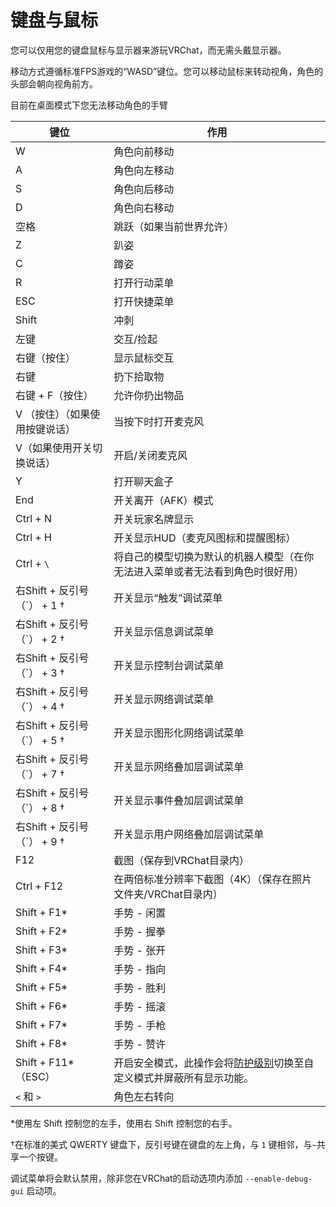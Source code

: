 # 键盘与鼠标

您可以仅用您的键盘鼠标与显示器来游玩VRChat，而无需头戴显示器。

移动方式遵循标准FPS游戏的“WASD”键位。您可以移动鼠标来转动视角，角色的头部会朝向视角前方。

目前在桌面模式下您无法移动角色的手臂

键位 | 作用
-- | --
W | 角色向前移动
A | 角色向左移动
S | 角色向后移动
D | 角色向右移动
空格 | 跳跃（如果当前世界允许）
Z | 趴姿
C | 蹲姿
R | 打开行动菜单
ESC | 打开快捷菜单
Shift | 冲刺
左键 | 交互/捡起
右键（按住） | 显示鼠标交互
右键 | 扔下拾取物
右键 + F（按住） | 允许你扔出物品
V （按住）（如果使用按键说话） | 当按下时打开麦克风
V（如果使用开关切换说话） | 开启/关闭麦克风
Y | 打开聊天盒子
End | 开关离开（AFK）模式
Ctrl + N | 开关玩家名牌显示
Ctrl + H | 开关显示HUD（麦克风图标和提醒图标）
Ctrl + `\` | 将自己的模型切换为默认的机器人模型（在你无法进入菜单或者无法看到角色时很好用）
右Shift + 反引号（\`） + 1 † | 开关显示“触发”调试菜单
右Shift + 反引号（\`） + 2 † | 开关显示信息调试菜单
右Shift + 反引号（\`） + 3 † | 开关显示控制台调试菜单
右Shift + 反引号（\`） + 4 † | 开关显示网络调试菜单
右Shift + 反引号（\`） + 5 † | 开关显示图形化网络调试菜单
右Shift + 反引号（\`） + 7 † | 开关显示网络叠加层调试菜单
右Shift + 反引号（\`） + 8 † | 开关显示事件叠加层调试菜单
右Shift + 反引号（\`） + 9 † | 开关显示用户网络叠加层调试菜单
F12 | 截图（保存到VRChat目录内）
Ctrl + F12 | 在两倍标准分辨率下截图（4K）（保存在照片文件夹/VRChat目录内）
Shift + F1\* | 手势 - 闲置
Shift + F2\* | 手势 - 握拳
Shift + F3\* | 手势 - 张开
Shift + F4\* | 手势 - 指向
Shift + F5\* | 手势 - 胜利
Shift + F6\* | 手势 - 摇滚
Shift + F7\* | 手势 - 手枪
Shift + F8\* | 手势 - 赞许
Shift + F11\*（ESC） | 开启安全模式，此操作会将[防护级别](../../SYSTEM/vrchat-safety-and-trust-system.md)切换至自定义模式并屏蔽所有显示功能。
`<` 和 `>` | 角色左右转向

*使用左 Shift 控制您的左手，使用右 Shift 控制您的右手。

†在标准的美式 QWERTY 键盘下，反引号键在键盘的左上角，与 `1` 键相邻，与`~`共享一个按键。

调试菜单将会默认禁用，除非您在VRChat的启动选项内添加 `--enable-debug-gui` 启动项。

